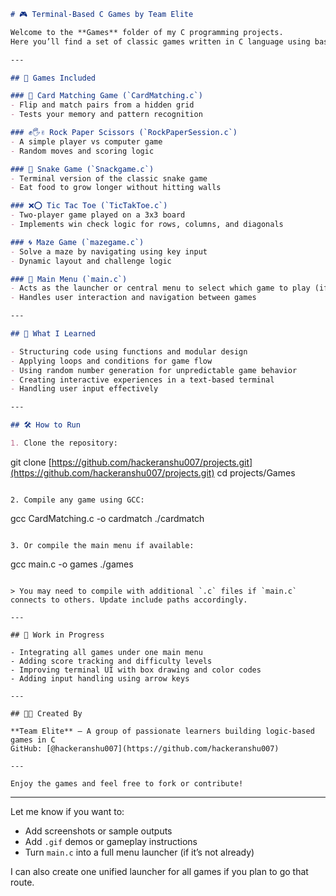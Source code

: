 ```markdown
# 🎮 Terminal-Based C Games by Team Elite

Welcome to the **Games** folder of my C programming projects.  
Here you’ll find a set of classic games written in C language using basic concepts like arrays, loops, conditions, and structures. These games run directly in the terminal and are designed to be simple, fun, and a great way to strengthen logic building.

---

## 📂 Games Included

### 🧠 Card Matching Game (`CardMatching.c`)
- Flip and match pairs from a hidden grid
- Tests your memory and pattern recognition

### ✊🖐✌️ Rock Paper Scissors (`RockPaperSession.c`)
- A simple player vs computer game
- Random moves and scoring logic

### 🐍 Snake Game (`Snackgame.c`)
- Terminal version of the classic snake game
- Eat food to grow longer without hitting walls

### ❌⭕ Tic Tac Toe (`TicTakToe.c`)
- Two-player game played on a 3x3 board
- Implements win check logic for rows, columns, and diagonals

### 🌀 Maze Game (`mazegame.c`)
- Solve a maze by navigating using key input
- Dynamic layout and challenge logic

### 🧩 Main Menu (`main.c`)
- Acts as the launcher or central menu to select which game to play (if implemented)
- Handles user interaction and navigation between games

---

## 🧠 What I Learned

- Structuring code using functions and modular design
- Applying loops and conditions for game flow
- Using random number generation for unpredictable game behavior
- Creating interactive experiences in a text-based terminal
- Handling user input effectively

---

## 🛠 How to Run

1. Clone the repository:
```

git clone [https://github.com/hackeranshu007/projects.git](https://github.com/hackeranshu007/projects.git)
cd projects/Games

```

2. Compile any game using GCC:
```

gcc CardMatching.c -o cardmatch
./cardmatch

```

3. Or compile the main menu if available:
```

gcc main.c -o games
./games

```

> You may need to compile with additional `.c` files if `main.c` connects to others. Update include paths accordingly.

---

## 🚧 Work in Progress

- Integrating all games under one main menu
- Adding score tracking and difficulty levels
- Improving terminal UI with box drawing and color codes
- Adding input handling using arrow keys

---

## 👨‍💻 Created By

**Team Elite** – A group of passionate learners building logic-based games in C  
GitHub: [@hackeranshu007](https://github.com/hackeranshu007)

---

Enjoy the games and feel free to fork or contribute!
```

---

Let me know if you want to:

* Add screenshots or sample outputs
* Add `.gif` demos or gameplay instructions
* Turn `main.c` into a full menu launcher (if it’s not already)

I can also create one unified launcher for all games if you plan to go that route.
